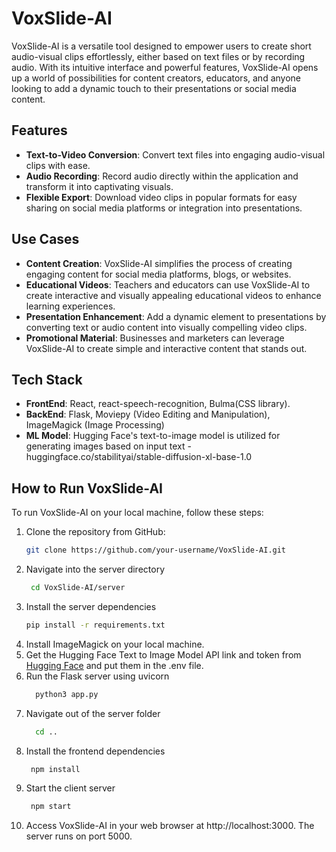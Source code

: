 # VoxSlide-AI

VoxSlide-AI is a versatile tool designed to empower users to create short audio-visual clips effortlessly, either based on text files or by recording audio. With its intuitive interface and powerful features, VoxSlide-AI opens up a world of possibilities for content creators, educators, and anyone looking to add a dynamic touch to their presentations or social media content.

## Features

- **Text-to-Video Conversion**: Convert text files into engaging audio-visual clips with ease.
- **Audio Recording**: Record audio directly within the application and transform it into captivating visuals.
- **Flexible Export**: Download video clips in popular formats for easy sharing on social media platforms or integration into presentations.

## Use Cases

- **Content Creation**: VoxSlide-AI simplifies the process of creating engaging content for social media platforms, blogs, or websites.
- **Educational Videos**: Teachers and educators can use VoxSlide-AI to create interactive and visually appealing educational videos to enhance learning experiences.
- **Presentation Enhancement**: Add a dynamic element to presentations by converting text or audio content into visually compelling video clips.
- **Promotional Material**: Businesses and marketers can leverage VoxSlide-AI to create simple and interactive content that stands out.

## Tech Stack

- **FrontEnd**: React, react-speech-recognition, Bulma(CSS library).
- **BackEnd**: Flask, Moviepy (Video Editing and Manipulation), ImageMagick (Image Processing)
- **ML Model**: Hugging Face's text-to-image model is utilized for generating images based on input text -  huggingface.co/stabilityai/stable-diffusion-xl-base-1.0

## How to Run VoxSlide-AI

To run VoxSlide-AI on your local machine, follow these steps:

1. Clone the repository from GitHub:
   ```bash
   git clone https://github.com/your-username/VoxSlide-AI.git
2. Navigate into the server directory
   ```bash
    cd VoxSlide-AI/server
3. Install the server dependencies
   ```bash
   pip install -r requirements.txt
4. Install ImageMagick on your local machine.
5. Get the Hugging Face Text to Image Model API link and token from [Hugging Face](https://huggingface.co/models) and put them in the .env file.
6. Run the Flask server using uvicorn
   ```bash
     python3 app.py
7. Navigate out of the server folder
   ```bash
     cd ..
8. Install the frontend dependencies
    ```bash
     npm install
9. Start the client server
    ```bash
     npm start
10.  Access VoxSlide-AI in your web browser at http://localhost:3000. The server runs on port 5000.   




